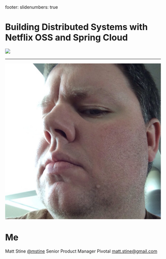 footer:
slidenumbers: true

# Building Distributed Systems with Netflix OSS and Spring Cloud
![](https://raw.githubusercontent.com/spring-projects/spring-cloud/gh-pages/img/project-icon-large.png)

---

![left](../Common/images/mattmug.jpeg)
# Me

Matt Stine [@mstine](http://twitter.com/mstine)
Senior Product Manager
Pivotal
[matt.stine@gmail.com](mailto:matt.stine@gmail.com)

